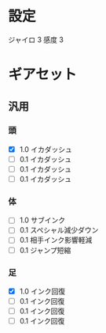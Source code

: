# 設定
ジャイロ 3
感度 3

# ギアセット
## 汎用
### 頭
- [x] 1.0 イカダッシュ
- [ ] 0.1 イカダッシュ
- [ ] 0.1 イカダッシュ
- [ ] 0.1 イカダッシュ
### 体
- [ ] 1.0 サブインク
- [ ] 0.1 スペシャル減少ダウン
- [ ] 0.1 相手インク影響軽減
- [ ] 0.1 ジャンプ短縮
### 足
- [x] 1.0 インク回復
- [ ] 0.1 インク回復
- [ ] 0.1 インク回復
- [ ] 0.1 インク回復
